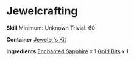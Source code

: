 <!-- TITLE: Gold Sapphire Earring -->
<!-- SUBTITLE:  -->
# Jewelcrafting
**Skill**
Minimum: Unknown
Trivial: 60

**Container**
[Jeweler's Kit](jewelers-kit)

**Ingredients**
[Enchanted Sapphire](enchanted-sapphire) x 1
[Gold Bits](gold-bits) x 1